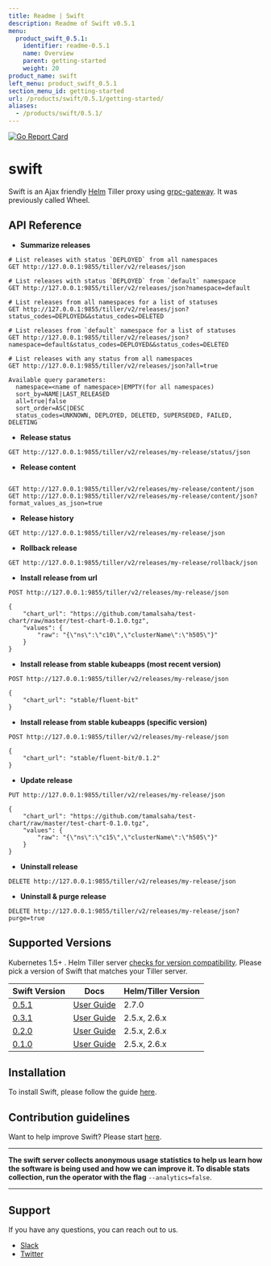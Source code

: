 ```yaml
---
title: Readme | Swift
description: Readme of Swift v0.5.1
menu:
  product_swift_0.5.1:
    identifier: readme-0.5.1
    name: Overview
    parent: getting-started
    weight: 20
product_name: swift
left_menu: product_swift_0.5.1
section_menu_id: getting-started
url: /products/swift/0.5.1/getting-started/
aliases:
  - /products/swift/0.5.1/
---
```


[![Go Report Card](https://goreportcard.com/badge/github.com/appscode/swift)](https://goreportcard.com/report/github.com/appscode/swift)

# swift
Swift is an Ajax friendly [Helm](https://github.com/kubernetes/helm) Tiller proxy using [grpc-gateway](https://github.com/grpc-ecosystem/grpc-gateway). It was previously called Wheel.

## API Reference

- **Summarize releases**
```
# List releases with status `DEPLOYED` from all namespaces
GET http://127.0.0.1:9855/tiller/v2/releases/json

# List releases with status `DEPLOYED` from `default` namespace
GET http://127.0.0.1:9855/tiller/v2/releases/json?namespace=default

# List releases from all namespaces for a list of statuses
GET http://127.0.0.1:9855/tiller/v2/releases/json?status_codes=DEPLOYED&&status_codes=DELETED

# List releases from `default` namespace for a list of statuses
GET http://127.0.0.1:9855/tiller/v2/releases/json?namespace=default&status_codes=DEPLOYED&&status_codes=DELETED

# List releases with any status from all namespaces
GET http://127.0.0.1:9855/tiller/v2/releases/json?all=true

Available query parameters:
  namespace=<name of namespace>|EMPTY(for all namespaces)
  sort_by=NAME|LAST_RELEASED
  all=true|false
  sort_order=ASC|DESC
  status_codes=UNKNOWN, DEPLOYED, DELETED, SUPERSEDED, FAILED, DELETING
```

- **Release status**
```
GET http://127.0.0.1:9855/tiller/v2/releases/my-release/status/json
```

- **Release content**
```

GET http://127.0.0.1:9855/tiller/v2/releases/my-release/content/json
GET http://127.0.0.1:9855/tiller/v2/releases/my-release/content/json?format_values_as_json=true

```

- **Release history**
```
GET http://127.0.0.1:9855/tiller/v2/releases/my-release/json
```

- **Rollback release**
```
GET http://127.0.0.1:9855/tiller/v2/releases/my-release/rollback/json
```

- **Install release from url**

```
POST http://127.0.0.1:9855/tiller/v2/releases/my-release/json

{
	"chart_url": "https://github.com/tamalsaha/test-chart/raw/master/test-chart-0.1.0.tgz",
	"values": {
		"raw": "{\"ns\":\"c10\",\"clusterName\":\"h505\"}"
	}
}
```

- **Install release from stable kubeapps (most recent version)**

```
POST http://127.0.0.1:9855/tiller/v2/releases/my-release/json

{
	"chart_url": "stable/fluent-bit"
}
```

- **Install release from stable kubeapps (specific version)**

```
POST http://127.0.0.1:9855/tiller/v2/releases/my-release/json

{
	"chart_url": "stable/fluent-bit/0.1.2"
}
```

- **Update release**

```
PUT http://127.0.0.1:9855/tiller/v2/releases/my-release/json

{
	"chart_url": "https://github.com/tamalsaha/test-chart/raw/master/test-chart-0.1.0.tgz",
	"values": {
		"raw": "{\"ns\":\"c15\",\"clusterName\":\"h505\"}"
	}
}
```

- **Uninstall release**

```
DELETE http://127.0.0.1:9855/tiller/v2/releases/my-release/json
```

- **Uninstall & purge release**

```
DELETE http://127.0.0.1:9855/tiller/v2/releases/my-release/json?purge=true
```

## Supported Versions
Kubernetes 1.5+ . Helm Tiller server [checks for version compatibility](https://github.com/kubernetes/helm/blob/master/pkg/version/compatible.go#L27). Please pick a version of Swift that matches your Tiller server.

| Swift Version                                                           | Docs                                                                 | Helm/Tiller Version |
|-------------------------------------------------------------------------|----------------------------------------------------------------------|---------------------|
| [0.5.1](https://github.com/appscode/swift/releases/tag/0.5.1)           | [User Guide](https://github.com/appscode/swift/tree/0.5.1/docs)      | 2.7.0               |
| [0.3.1](https://github.com/appscode/swift/releases/tag/0.3.1)           | [User Guide](https://github.com/appscode/swift/tree/0.3.1/docs)      | 2.5.x, 2.6.x        |
| [0.2.0](https://github.com/appscode/swift/releases/tag/0.2.0)           | [User Guide](https://github.com/appscode/swift/tree/0.2.0/docs)      | 2.5.x, 2.6.x        |
| [0.1.0](https://github.com/appscode/swift/releases/tag/0.1.0)           | [User Guide](https://github.com/appscode/swift/tree/0.1.0/docs)      | 2.5.x, 2.6.x        |


## Installation
To install Swift, please follow the guide [here](/docs/install.md).

## Contribution guidelines
Want to help improve Swift? Please start [here](/CONTRIBUTING.md).

---

**The swift server collects anonymous usage statistics to help us learn how the software is being used and how we can improve it. To disable stats collection, run the operator with the flag** `--analytics=false`.

---

## Support
If you have any questions, you can reach out to us.
* [Slack](https://slack.appscode.com)
* [Twitter](https://twitter.com/AppsCodeHQ)
